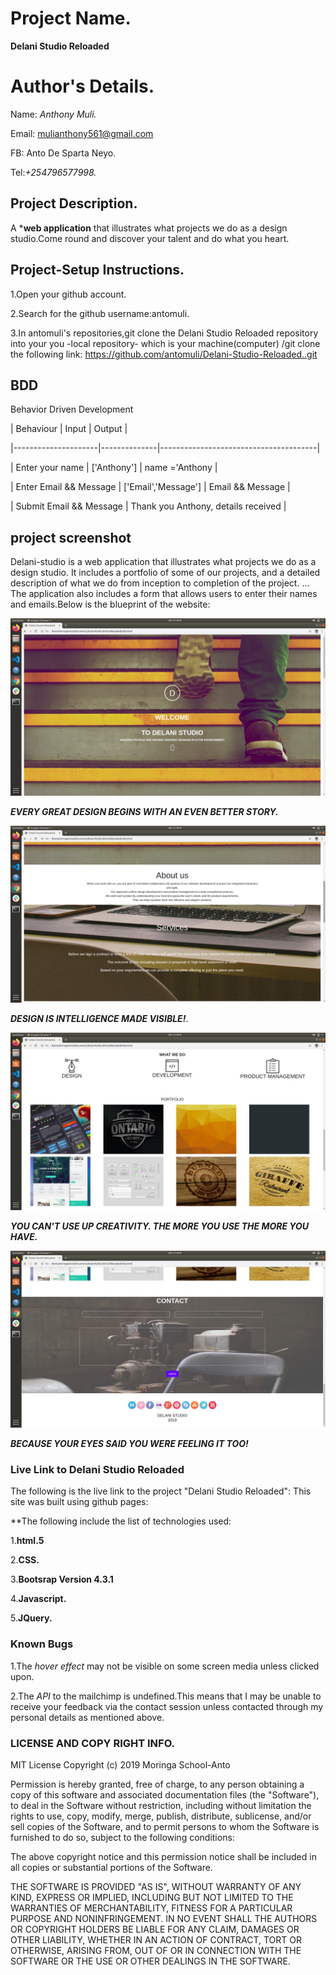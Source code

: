 # Project Name.
**Delani Studio Reloaded**

# Author's Details.
Name: *Anthony Muli.*

Email: mulianthony561@gmail.com

FB: Anto De Sparta Neyo.

Tel:*+254796577998.*

## Project Description.
A ***web application** that illustrates what projects we do as a design studio.Come round and discover your talent and do what you heart.


## Project-Setup Instructions.
1.Open your github account.

2.Search for the github username:antomuli.

3.In antomuli's repositories,git clone the Delani Studio Reloaded repository into your you -local repository- which is your machine(computer) /git clone the following link: https://github.com/antomuli/Delani-Studio-Reloaded..git

## BDD 

Behavior  Driven  Development

|  Behaviour | Input  |  Output | 

|---------------------|--------------|---------------------------------------|

|  Enter your name |   ['Anthony']  | name ='Anthony   | 

|   Enter Email && Message |  ['Email','Message']  |  	Email && Message |  

|  Submit	Email && Message  |  Thank you Anthony, details received |  


## project screenshot
Delani-studio is a web application that illustrates what projects we do as a design studio. It includes a portfolio of some of our projects, and a detailed description of what we do from inception to completion of the project. ... The application also includes a form that allows users to enter their names and emails.Below is the blueprint of the website:

![landing-page](img/Landing-Page.jpg)

***EVERY GREAT DESIGN BEGINS WITH AN EVEN BETTER STORY.***

![Aboutus](/img/Aboutus.jpg)

***DESIGN IS INTELLIGENCE MADE VISIBLE!***.

![What-we-do](/img/What-we-do.jpg)

***YOU CAN'T USE UP CREATIVITY. THE MORE YOU USE THE MORE YOU HAVE.***

![Contact](/img/Contact.jpg)

***BECAUSE YOUR EYES SAID YOU WERE FEELING IT TOO!***


### Live Link to Delani Studio Reloaded
The following is the live link to the project "Delani Studio Reloaded": This site was built using github pages: 

**The following include the list of technologies used: 

1.**html.5**

2.**CSS.**

3.**Bootsrap Version 4.3.1**

4.**Javascript.**

5.**JQuery.**

### Known Bugs

1.The *hover effect* may not be visible on some screen media unless clicked upon.

2.The *API* to the mailchimp is undefined.This means that I may be unable to receive your feedback via the contact session unless contacted through my personal details as mentioned above.

### LICENSE AND COPY RIGHT INFO.
MIT License
 Copyright (c) 2019 Moringa School-Anto

Permission is hereby granted, free of charge, to any person obtaining a copy of this software and associated documentation files (the "Software"), to deal in the Software without restriction, including without limitation the rights to use, copy, modify, merge, publish, distribute, sublicense, and/or sell copies of the Software, and to permit persons to whom the Software is furnished to do so, subject to the following conditions:

The above copyright notice and this permission notice shall be included in all copies or substantial portions of the Software.

THE SOFTWARE IS PROVIDED "AS IS", WITHOUT WARRANTY OF ANY KIND, EXPRESS OR IMPLIED, INCLUDING BUT NOT LIMITED TO THE WARRANTIES OF MERCHANTABILITY, FITNESS FOR A PARTICULAR PURPOSE AND NONINFRINGEMENT. IN NO EVENT SHALL THE AUTHORS OR COPYRIGHT HOLDERS BE LIABLE FOR ANY CLAIM, DAMAGES OR OTHER LIABILITY, WHETHER IN AN ACTION OF CONTRACT, TORT OR OTHERWISE, ARISING FROM, OUT OF OR IN CONNECTION WITH THE SOFTWARE OR THE USE OR OTHER DEALINGS IN THE SOFTWARE.